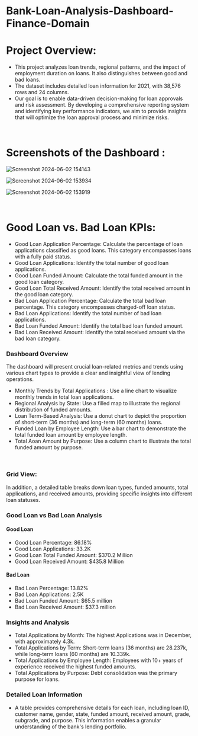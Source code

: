 # Bank-Loan-Analysis-Dashboard-Finance-Domain


# Project Overview:
- This project analyzes loan trends, regional patterns, and the impact of employment duration on loans. It also distinguishes between good and bad loans. 
- The dataset includes detailed loan information for 2021, with 38,576 rows and 24 columns.
- Our goal is to enable data-driven decision-making for loan approvals and risk assessment. By developing a comprehensive reporting system and identifying key performance indicators, we aim to provide insights that will optimize the loan approval process and minimize risks.


<br>

# Screenshots of the Dashboard :
![Screenshot 2024-06-02 154143](https://github.com/Manish7272/Bank-Loan-Analysis----Power-Bi-Dashboard----Finance-Domain/assets/71213166/81e09b93-1d92-4c7b-8a4e-3812d05dbc9d)

![Screenshot 2024-06-02 153934](https://github.com/Manish7272/Bank-Loan-Analysis----Power-Bi-Dashboard----Finance-Domain/assets/71213166/51f77ddc-1bed-46b3-bc91-35f3cbfc5e7a)

![Screenshot 2024-06-02 153919](https://github.com/Manish7272/Bank-Loan-Analysis----Power-Bi-Dashboard----Finance-Domain/assets/71213166/3f1b0497-4d97-4eb7-8b0e-d1d652a8efa0)

<br>
  
# Good Loan vs. Bad Loan KPIs:
- Good Loan Application Percentage: Calculate the percentage of loan applications classified as good loans. This category encompasses loans with a fully paid status.
- Good Loan Applications: Identify the total number of good loan applications.
- Good Loan Funded Amount: Calculate the total funded amount in the good loan category.
- Good Loan Total Received Amount: Identify the total received amount in the good loan category.
- Bad Loan Application Percentage: Calculate the total bad loan percentage. This category encompasses charged-off loan status.
- Bad Loan Applications: Identify the total number of bad loan applications.
- Bad Loan Funded Amount: Identify the total bad loan funded amount.
- Bad Loan Received Amount: Identify the total received amount via the bad loan category.


### Dashboard Overview 
The dashboard will present crucial loan-related metrics and trends using various chart types to provide a clear and insightful view of lending operations.

- Monthly Trends by Total Applications : Use a line chart to visualize monthly trends in total loan applications.
- Regional Analysis by State: Use a filled map to illustrate the regional distribution of funded amounts.
- Loan Term-Based Analysis: Use a donut chart to depict the proportion of short-term (36 months) and long-term (60 months) loans.
- Funded Loan by Employee Length: Use a bar chart to demonstrate the total funded loan amount by employee length.
- Total Aoan Amount by Purpose: Use a column chart to illustrate the total funded amount by purpose.

<br>

### Grid View:
In addition, a detailed table breaks down loan types, funded amounts, total applications, and received amounts, providing specific insights into different loan statuses.

### Good Loan vs Bad Loan Analysis
#### Good Loan
  - Good Loan Percentage: 86.18%
  - Good Loan Applications: 33.2K
  - Good Loan Total Funded Amount: $370.2 Million
  - Good Loan Received Amount: $435.8 Million

#### Bad Loan
  - Bad Loan Percentage: 13.82%
  - Bad Loan Applications: 2.5K
  - Bad Loan Funded Amount: $65.5 million
  - Bad Loan Received Amount: $37.3 million

### Insights and Analysis
- Total Applications by Month: The highest Applications was in December, with approximately 4.3k.
- Total Applications by Term: Short-term loans (36 months) are 28.237k, while long-term loans (60 months) are 10.339k.
- Total Applications by Employee Length: Employees with 10+ years of experience received the highest funded amounts.
- Total Applications by Purpose: Debt consolidation was the primary purpose for loans.

### Detailed Loan Information
- A table provides comprehensive details for each loan, including loan ID, customer name, gender, state, funded amount, received amount, grade, subgrade, and purpose. This information enables a granular understanding of the bank's lending portfolio.
